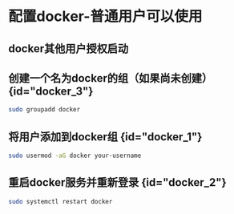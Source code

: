 # 配置docker-普通用户可以使用

## docker其他用户授权启动

## 创建一个名为docker的组（如果尚未创建） {id="docker_3"}

```Bash
sudo groupadd docker
```

## 将用户添加到docker组 {id="docker_1"}

```Bash
sudo usermod -aG docker your-username
```

## 重启docker服务并重新登录 {id="docker_2"}

```Bash
sudo systemctl restart docker
```




